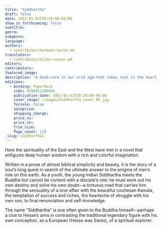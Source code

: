 ```yaml
---
title: "Siddhartha"
draft: false
date: 1951-01-01T20:29:00-04:00
show_in_forthcoming: false
subtitle:
genre:
subgenre:
language:
authors:
  - contributor/hermann-hesse.md
translators:
  - contributor/hilda-rosner.md
editors:
contributors:
featured_image:
description: "A book—rare in our arid age—that takes root in the heart and grows there for a lifetime. "
editions:
  - binding: Paperback
    isbn: 9780811200684
    publication_date: 1951-01-01T20:29:00-04:00
    cover_image: /images/Siddhartha_cover_MC.jpg
    forsale: false
    saleprice:
    shipping_charge:
    price_us:
    price_cn:
    trim_size:
    Page_count: 128
_slug: siddhartha1
---
```


Here the spirituality of the East and the West have met in a novel that enfigures deep human wisdom with a rich and colorful imagination.

Written in a prose of almost biblical simplicity and beauty, it is the story of a soul’s long quest in search of the ultimate answer to the enigma of man’s role on this earth. As a youth, the young Indian Siddhartha meets the Buddha but cannot be content with a disciple’s role: he must work out his own destiny and solve his own doubt—a tortuous road that carries him through the sensuality of a love affair with the beautiful courtesan Kamala, the temptation of success and riches, the heartache of struggle with his own son, to final renunciation and self-knowledge.

The name "Siddhartha" is one often given to the Buddha himself—perhaps a clue to Hesse’s aims in contrasting the traditional legendary figure with his own conception, as a European (Hesse was Swiss), of a spiritual explorer.

